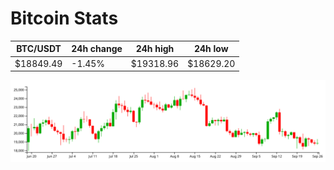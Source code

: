 # Bitcoin Stats

BTC/USDT|24h change|24h high|24h low|
|---|---|---|---|
|$18849.49|-1.45%|$19318.96|$18629.20|

<img src="./chart.svg">
